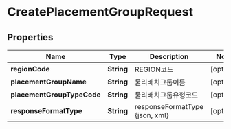 
# CreatePlacementGroupRequest

## Properties
Name | Type | Description | Notes
------------ | ------------- | ------------- | -------------
**regionCode** | **String** | REGION코드 |  [optional]
**placementGroupName** | **String** | 물리배치그룹이름 |  [optional]
**placementGroupTypeCode** | **String** | 물리배치그룹유형코드 |  [optional]
**responseFormatType** | **String** | responseFormatType {json, xml} |  [optional]



